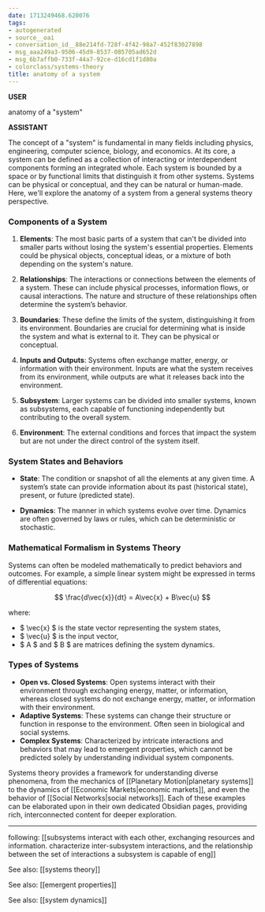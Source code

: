 ```yaml
---
date: 1713249468.620076
tags:
- autogenerated
- source__oai
- conversation_id__88e214fd-728f-4f42-98a7-452f83027898
- msg_aaa249a3-9506-45d9-8537-085705ad652d
- msg_6b7affb0-733f-44a7-92ce-d16cd1f1d80a
- colorclass/systems-theory
title: anatomy of a system
---
```


**USER**

anatomy of a "system"


**ASSISTANT**

The concept of a "system" is fundamental in many fields including physics, engineering, computer science, biology, and economics. At its core, a system can be defined as a collection of interacting or interdependent components forming an integrated whole. Each system is bounded by a space or by functional limits that distinguish it from other systems. Systems can be physical or conceptual, and they can be natural or human-made. Here, we'll explore the anatomy of a system from a general systems theory perspective.

### Components of a System

1. **Elements**: The most basic parts of a system that can't be divided into smaller parts without losing the system's essential properties. Elements could be physical objects, conceptual ideas, or a mixture of both depending on the system's nature.

2. **Relationships**: The interactions or connections between the elements of a system. These can include physical processes, information flows, or causal interactions. The nature and structure of these relationships often determine the system’s behavior.

3. **Boundaries**: These define the limits of the system, distinguishing it from its environment. Boundaries are crucial for determining what is inside the system and what is external to it. They can be physical or conceptual.

4. **Inputs and Outputs**: Systems often exchange matter, energy, or information with their environment. Inputs are what the system receives from its environment, while outputs are what it releases back into the environment.

5. **Subsystem**: Larger systems can be divided into smaller systems, known as subsystems, each capable of functioning independently but contributing to the overall system.

6. **Environment**: The external conditions and forces that impact the system but are not under the direct control of the system itself.

### System States and Behaviors

- **State**: The condition or snapshot of all the elements at any given time. A system’s state can provide information about its past (historical state), present, or future (predicted state).

- **Dynamics**: The manner in which systems evolve over time. Dynamics are often governed by laws or rules, which can be deterministic or stochastic.

### Mathematical Formalism in Systems Theory

Systems can often be modeled mathematically to predict behaviors and outcomes. For example, a simple linear system might be expressed in terms of differential equations:

$$ \frac{d\vec{x}}{dt} = A\vec{x} + B\vec{u} $$

where:
- $ \vec{x} $ is the state vector representing the system states,
- $ \vec{u} $ is the input vector,
- $ A $ and $ B $ are matrices defining the system dynamics.

### Types of Systems

- **Open vs. Closed Systems**: Open systems interact with their environment through exchanging energy, matter, or information, whereas closed systems do not exchange energy, matter, or information with their environment.
- **Adaptive Systems**: These systems can change their structure or function in response to the environment. Often seen in biological and social systems.
- **Complex Systems**: Characterized by intricate interactions and behaviors that may lead to emergent properties, which cannot be predicted solely by understanding individual system components.

Systems theory provides a framework for understanding diverse phenomena, from the mechanics of [[Planetary Motion|planetary systems]] to the dynamics of [[Economic Markets|economic markets]], and even the behavior of [[Social Networks|social networks]]. Each of these examples can be elaborated upon in their own dedicated Obsidian pages, providing rich, interconnected content for deeper exploration.


---


following: [[subsystems interact with each other, exchanging resources and information. characterize inter-subsystem interactions, and the relationship between the set of interactions a subsystem is capable of eng]]

See also: [[systems theory]]


See also: [[emergent properties]]


See also: [[system dynamics]]